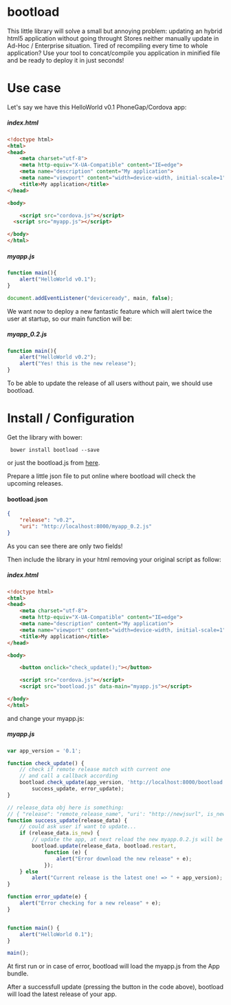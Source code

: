 # bootload
This little library will solve a small but annoying problem:
updating an hybrid html5 application without going throught Stores
neither manually update in Ad-Hoc / Enterprise situation.
Tired of recompiling every time to whole application? Use your tool to concat/compile
you application in minified file and be ready to deploy it in just seconds!

# Use case
Let's say we have this HelloWorld v0.1 PhoneGap/Cordova app:

##### index.html
```html
<!doctype html>
<html>
<head>
	<meta charset="utf-8">
	<meta http-equiv="X-UA-Compatible" content="IE=edge">
	<meta name="description" content="My application">
	<meta name="viewport" content="width=device-width, initial-scale=1">
	<title>My application</title>
</head>

<body>

	<script src="cordova.js"></script>
  <script src="myapp.js"></script>

</body>
</html>
```

##### myapp.js
```javascript
function main(){
    alert("HelloWorld v0.1");
}

document.addEventListener("deviceready", main, false);
```

We want now to deploy a new fantastic feature which will alert twice the user at startup,
so our main function will be:

##### myapp_0.2.js
```javascript
function main(){
    alert("HelloWorld v0.2");
    alert("Yes! this is the new release");
}
```

To be able to update the release of all users without pain, we should use bootload.


# Install / Configuration
Get the library with bower:
```
 bower install bootload --save
```
or just the bootload.js from [here](https://raw.githubusercontent.com/lesion/bootload/master/bootload.js).

Prepare a little json file to put online where bootload will check the upcoming releases.

#### bootload.json
```json
{
	"release": "v0.2",
	"uri": "http://localhost:8000/myapp_0.2.js"
}
```

As you can see there are only two fields!

Then include the library in your html removing your original script as follow:

##### index.html
```html
<!doctype html>
<html>
<head>
	<meta charset="utf-8">
	<meta http-equiv="X-UA-Compatible" content="IE=edge">
	<meta name="description" content="My application">
	<meta name="viewport" content="width=device-width, initial-scale=1">
	<title>My application</title>
</head>

<body>

    <button onclick="check_update();"></button>

	<script src="cordova.js"></script>
    <script src="bootload.js" data-main="myapp.js"></script>

</body>
</html>
```

and change your myapp.js:
##### myapp.js
``` javascript
var app_version = '0.1';

function check_update() {
    // check if remote release match with current one
    // and call a callback according
    bootload.check_update(app_version, 'http://localhost:8000/bootload.json',
        success_update, error_update);
}

// release_data obj here is something:
// { "release": "remote_release_name", "uri': "http://newjsurl", is_new: true }
function success_update(release_data) {
    // could ask user if want to update...
    if (release_data.is_new) {
        // update the app, at next reload the new myapp.0.2.js will be loaded !
        bootload.update(release_data, bootload.restart,
            function (e) {
                alert("Error download the new release" + e);
            });
    } else
        alert("Current release is the latest one! => " + app_version);
}

function error_update(e) {
    alert("Error checking for a new release" + e);
}


function main() {
    alert("HelloWorld 0.1");
}

main();
```

At first run or in case of error, bootload will load the myapp.js from the
App bundle.

After a successfull update (pressing the button in the code above), bootload will
load the latest release of your app.



